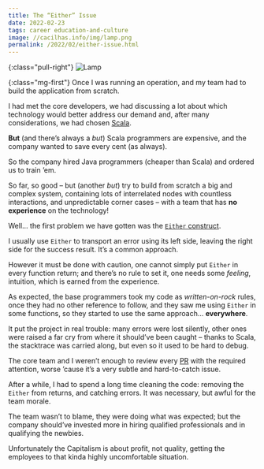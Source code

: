 ```yaml
---
title: The “Either” Issue
date: 2022-02-23
tags: career education-and-culture
image: //cacilhas.info/img/lamp.png
permalink: /2022/02/either-issue.html
---
```


[Either]: https://www.scala-lang.org/api/current/scala/util/Either.html
[scala]: https://scala-lang.org/

{:class="pull-right"} <img src="{{{ image }}}" alt="Lamp"/>

{:class="mg-first"} Once I was running an operation, and my team had to build
the application from scratch.

I had met the core developers, we had discussing a lot about which technology
would better address our demand and, after many considerations, we had chosen
[Scala][scala].

**But** (and there’s always a *but*) Scala programmers are expensive, and the
company wanted to save every cent (as always).

So the company hired Java programmers (cheaper than Scala) and ordered us to
train ’em.

So far, so good – but (another *but*) try to build from scratch a big and
complex system, containing lots of interrelated nodes with countless
interactions, and unpredictable corner cases – with a team that has
**no experience** on the technology!

Well… the first problem we have gotten was the [`Either` construct][Either].

I usually use `Either` to transport an error using its left side, leaving the
right side for the success result. It’s a common approach.

However it must be done with caution, one cannot simply put `Either` in every
function return; and there’s no rule to set it, one needs some *feeling*,
intuition, which is earned from the experience.

As expected, the base programmers took my code as *written-on-rock* rules, once
they had no other reference to follow, and they saw me using `Either` in some
functions, so they started to use the same approach… **everywhere**.

It put the project in real trouble: many errors were lost silently, other ones
were raised a far cry from where it should’ve been caught – thanks to Scala, the
stacktrace was carried along, but even so it used to be hard to debug.

The core team and I weren’t enough to review every
<u title="Pull Request">PR</u> with the required attention, worse ’cause it’s a
very subtle and hard-to-catch issue.

After a while, I had to spend a long time cleaning the code: removing the
`Either` from returns, and catching errors. It was necessary, but awful for the
team morale.

The team wasn’t to blame, they were doing what was expected; but the company
should’ve invested more in hiring qualified professionals and in qualifying the
newbies.

Unfortunately the Capitalism is about profit, not quality, getting the employees
to that kinda highly uncomfortable situation.